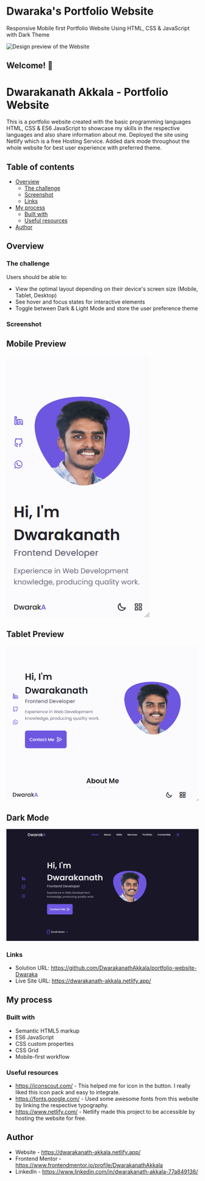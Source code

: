 # Dwaraka's Portfolio Website

Responsive Mobile first Portfolio Website Using HTML, CSS &amp; JavaScript with Dark Theme

![Design preview of the Website](./img/preview/desktop-preview.png)

## Welcome! 👋

# Dwarakanath Akkala - Portfolio Website

This is a portfolio website created with the basic programming languages HTML, CSS & ES6 JavaScript to showcase my skills in the respective languages and also share information about me. Deployed the site using Netlify which is a free Hosting Service. Added dark mode throughout the whole website for best user experience with preferred theme.

## Table of contents

- [Overview](#overview)
  - [The challenge](#the-challenge)
  - [Screenshot](#screenshot)
  - [Links](#links)
- [My process](#my-process)
  - [Built with](#built-with)
  - [Useful resources](#useful-resources)
- [Author](#author)

## Overview

### The challenge

Users should be able to:

- View the optimal layout depending on their device's screen size (Mobile, Tablet, Desktop)
- See hover and focus states for interactive elements
- Toggle between Dark & Light Mode and store the user preference theme

### Screenshot

## Mobile Preview

![Mobile Preview](./assets/img/preview/mobile-preview.png)

## Tablet Preview

![Tablet Preview](./assets/img/preview/tablet-preview.png)

## Dark Mode

![Dark Mode](./assets/img/preview/dark-mode.png)

### Links

- Solution URL: https://github.com/DwarakanathAkkala/portfolio-website-Dwaraka
- Live Site URL: https://dwarakanath-akkala.netlify.app/

## My process

### Built with

- Semantic HTML5 markup
- ES6 JavaScript
- CSS custom properties
- CSS Grid
- Mobile-first workflow

### Useful resources

- https://iconscout.com/ - This helped me for icon in the button. I really liked this icon pack and easy to integrate.
- https://fonts.google.com/ - Used some awesome fonts from this website by linking the respective typography.
- https://www.netlify.com/ - Netlify made this project to be accessible by hosting the website for free.

## Author

- Website - https://dwarakanath-akkala.netlify.app/
- Frontend Mentor - https://www.frontendmentor.io/profile/DwarakanathAkkala
- LinkedIn - https://www.linkedin.com/in/dwarakanath-akkala-77a849136/
